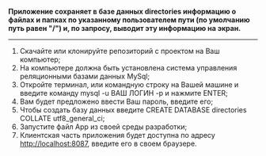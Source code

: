 
**Приложение сохраняет в базе данных directories информацию о файлах и папках по указанному пользователем пути (по умолчанию путь равен "/") и, по запросу, выводит эту информацию на экран.**
***
1.  Скачайте или клонируйте репозиторий с проектом на Ваш компьютер;
2.  На компьютере должна быть установлена система управления реляционными базами данных MySql;
3.  Откройте терминал, или командную строку на Вашей машине и введите команду mysql -u ВАШ ЛОГИН -p и нажмите ENTER;
4.  Вам будет предложено ввести Ваш пароль, введите его;
5.  Чтобы создать базу данных введите CREATE DATABASE directories COLLATE utf8_general_ci;
6.  Запустите файл App из своей среды разработки;
7.  Клиентская часть приложения будет доступна по адресу <http://localhost:8087>, введите его в своем браузере.
